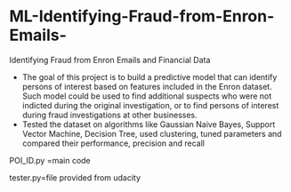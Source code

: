# ML-Identifying-Fraud-from-Enron-Emails-
Identifying Fraud from Enron Emails and Financial Data

* The goal of this project is to build a predictive model that can identify persons of interest based on features included in the Enron dataset. Such model could be used to find additional suspects who were not indicted during the original investigation, or to find persons of interest during fraud investigations at other businesses.
* Tested the dataset on algorithms like Gaussian Naive Bayes, Support Vector Machine, Decision Tree, used
clustering, tuned parameters and compared their performance, precision and recall


POI_ID.py =main code

tester.py=file provided from udacity
